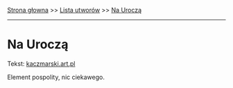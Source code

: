 [Strona głowna](../index.md) >> [Lista utworów](../list.md) >> [Na Uroczą](328.md)

---

# Na Uroczą

Tekst: [kaczmarski.art.pl](https://www.kaczmarski.art.pl/tworczosc/wiersze/na-urocza/)

Element pospolity, nic ciekawego.